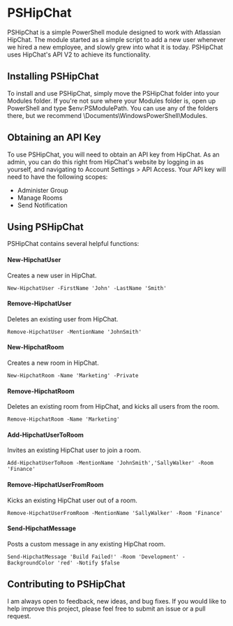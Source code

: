 # PSHipChat

PSHipChat is a simple PowerShell module designed to work with Atlassian HipChat. The module started as a simple script to add a new user whenever we hired a new employee, and slowly grew into what it is today. PSHipChat uses HipChat's API V2 to achieve its functionality.

## Installing PSHipChat
To install and use PSHipChat, simply move the PSHipChat folder into your Modules folder. If you're not sure where your Modules folder is, open up PowerShell and type $env:PSModulePath. You can use any of the folders there, but we recommend \Documents\WindowsPowerShell\Modules.

## Obtaining an API Key

To use PSHipChat, you will need to obtain an API key from HipChat. As an admin, you can do this right from HipChat's website by logging in as yourself, and navigating to Account Settings > API Access. Your API key will need to have the following scopes:
- Administer Group
- Manage Rooms
- Send Notification

## Using PSHipChat

PSHipChat contains several helpful functions:

#### New-HipchatUser
Creates a new user in HipChat.
```
New-HipchatUser -FirstName 'John' -LastName 'Smith'
```

#### Remove-HipchatUser
Deletes an existing user from HipChat.
```
Remove-HipchatUser -MentionName 'JohnSmith'
```

#### New-HipchatRoom
Creates a new room in HipChat.
```
New-HipchatRoom -Name 'Marketing' -Private
```

#### Remove-HipchatRoom
Deletes an existing room from HipChat, and kicks all users from the room.
```
Remove-HipchatRoom -Name 'Marketing'
```

#### Add-HipchatUserToRoom
Invites an existing HipChat user to join a room.
```
Add-HipchatUserToRoom -MentionName 'JohnSmith','SallyWalker' -Room 'Finance'
```

#### Remove-HipchatUserFromRoom
Kicks an existing HipChat user out of a room.
```
Remove-HipchatUserFromRoom -MentionName 'SallyWalker' -Room 'Finance'
```

#### Send-HipchatMessage
Posts a custom message in any existing HipChat room.
```
Send-HipchatMessage 'Build Failed!' -Room 'Development' -BackgroundColor 'red' -Notify $false
```

## Contributing to PSHipChat
I am always open to feedback, new ideas, and bug fixes. If you would like to help improve this project, please feel free to submit an issue or a pull request.